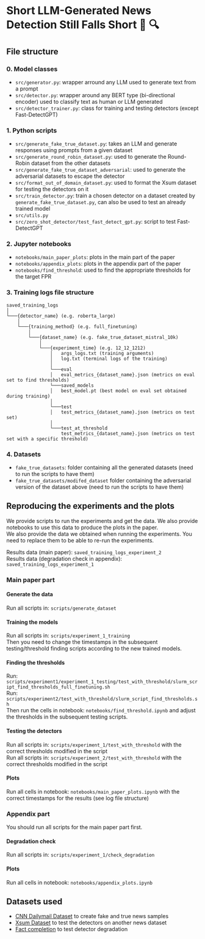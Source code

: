 # Short LLM-Generated News Detection Still Falls Short 📰 :mag:

## File structure
<a name="file_structure"></a>

### 0. Model classes
- `src/generator.py`: wrapper arround any LLM used to generate text from a prompt
- `src/detector.py`: wrapper around any BERT type (bi-directional encoder) used to classify text as human or LLM generated
- `src/detector_trainer.py`: class for training and testing detectors (except Fast-DetectGPT)

### 1. Python scripts
- `src/generate_fake_true_dataset.py`: takes an LLM and generate responses using prompts from a given dataset
- `src/generate_round_robin_dataset.py`: used to generate the Round-Robin dataset from the other datasets
- `src/generate_fake_true_dataset_adversarial`: used to generate the adversarial datasets to escape the detector
- `src/format_out_of_domain_dataset.py`: used to format the Xsum dataset for testing the detectors on it
- `src/train_detector.py`: train a chosen detector on a dataset created by `generate_fake_true_dataset.py`, can also be used to test an already trained model
- `src/utils.py`
- `src/zero_shot_detector/test_fast_detect_gpt.py`: script to test Fast-DetectGPT

### 2. Jupyter notebooks

- `notebooks/main_paper_plots`: plots in the main part of the paper
- `notebooks/appendix_plots`: plots in the appendix part of the paper
- `notebooks/find_threshold`: used to find the appropriate thresholds for the target FPR

### 3. Training logs file structure

```
saved_training_logs  
│
└───{detector_name} (e.g. roberta_large)
    │
    └───{training_method} (e.g. full_finetuning)
        │ 
        └───{dataset_name} (e.g. fake_true_dataset_mistral_10k)
            │  
            └───{experiment_time} (e.g. 12_12_1212)
                │   args_logs.txt (training arguments)
                │   log.txt (terminal logs of the training)
                │ 
                └───eval
                │   eval_metrics_{dataset_name}.json (metrics on eval set to find thresholds)
                └───saved_models 
                │   best_model.pt (best model on eval set obtained during training)
                │ 
                └───test
                │   test_metrics_{dataset_name}.json (metrics on test set)
                │ 
                └───test_at_threshold
                    test_metrics_{dataset_name}.json (metrics on test set with a specific threshold)

```

### 4. Datasets
- `fake_true_datasets`: folder containing all the generated datasets  (need to run the scripts to have them)
- `fake_true_datasets/modifed_dataset` folder containing the adversarial version of the dataset above (need to run the scripts to have them)


## Reproducing the experiments and the plots

We provide scripts to run the experiments and get the data. We also provide notebooks to use this data to produce the plots in the paper.  
We also provide the data we obtained when running the experiments. You need to replace them to be able to re-run the experiments.

Results data (main paper): `saved_training_logs_experiment_2`  
Results data (degradation check in appendix): `saved_training_logs_experiment_1`

### Main paper part

#### Generate the data
Run all scripts in: `scripts/generate_dataset`  

#### Training the models
Run all scripts in: `scripts/experiment_1_training`  
Then you need to change the timestamps in the subsequent testing/threshold finding scripts according to the new trained models.

#### Finding the thresholds
Run: `scripts/experiment1/experiment_1_testing/test_with_threshold/slurm_script_find_thresholds_full_finetuning.sh`  
Run: `scripts/experiment2/test_with_threshold/slurm_script_find_thresholds.sh`  
Then run the cells in notebook: `notebooks/find_threshold.ipynb` and adjust the thresholds in the subsequent testing scripts.

#### Testing the detectors
Run all scripts in: `scripts/experiment_1/test_with_threshold` with the correct thresholds modified in the script  
Run all scripts in: `scripts/experiment_2/test_with_threshold` with the correct thresholds modified in the script  

#### Plots
Run all cells in notebook: `notebooks/main_paper_plots.ipynb` with the correct timestamps for the results (see log file structure)  

### Appendix part
You should run all scripts for the main paper part first.  

#### Degradation check
Run all scripts in: `scripts/experiment_1/check_degradation`  

#### Plots 
Run all cells in notebook: `notebooks/appendix_plots.ipynb`  







## Datasets used

- [CNN Dailymail Dataset](https://huggingface.co/datasets/cnn_dailymail?row=31) to create fake and true news samples
- [Xsum Dataset](https://huggingface.co/datasets/EdinburghNLP/xsum) to test the detectors on another news dataset
- [Fact completion](https://huggingface.co/datasets/Polyglot-or-Not/Fact-Completion?row=0) to test detector degradation
